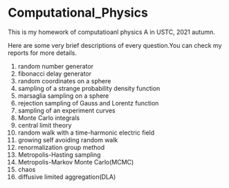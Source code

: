 # Computational_Physics
This is my homework of computatioanl physics A in USTC, 2021 autumn.

Here are some very brief descriptions of every question.You can check my reports for more details.
1. random number generator
2. fibonacci delay generator
3. random coordinates on a sphere
4. sampling of a strange probability density function
5. marsaglia sampling on a sphere
6. rejection sampling of Gauss and Lorentz function
7. sampling of an experiment curves
8. Monte Carlo integrals
9. central limit theory
 10. random walk with a time-harmonic electric field
 11. growing self avoiding random walk
 12. renormalization group method
 13. Metropolis-Hasting sampling 
 14. Metropolis-Markov Monte Carlo(MCMC)
 15. chaos
 16. diffusive limited aggregation(DLA) 
